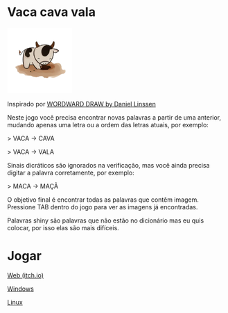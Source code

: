 # Vaca cava vala

<img src="logo.webp" alt="logo" width="150"/>

Inspirado por [WORDWARD DRAW by Daniel Linssen](https://managore.itch.io/wordward-draw)

Neste jogo você precisa encontrar novas palavras a partir de uma anterior, mudando apenas uma letra ou a ordem das letras atuais, por exemplo:

\> VACA -> CAVA

\> VACA -> VALA

Sinais dicráticos são ignorados na verificação, mas você ainda precisa digitar a palavra corretamente, por exemplo:

\> MACA -> MAÇÃ

O objetivo final é encontrar todas as palavras que contêm imagem.
Pressione TAB dentro do jogo para ver as imagens já encontradas.

Palavras shiny são palavras que não estão no dicionário mas eu quis colocar, por isso elas são mais difíceis.

# Jogar

[Web (itch.io)](https://daviirodrig.itch.io/vaca-cava-vala)

[Windows](https://github.com/daviirodrig/vaca-cava-vala/releases/latest/download/VacaCavaVala.exe)

[Linux](https://github.com/daviirodrig/vaca-cava-vala/releases/latest/download/VacaCavaVala.x86_64)

